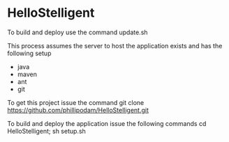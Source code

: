 # HelloStelligent

To build and deploy use the command update.sh

This process assumes the server to host the application exists and has the following setup
 - java
 - maven
 - ant
 - git

To get this project issue the command git clone https://github.com/phillipodam/HelloStelligent.git

To build and deploy the application issue the following commands cd HelloStelligent; sh setup.sh

